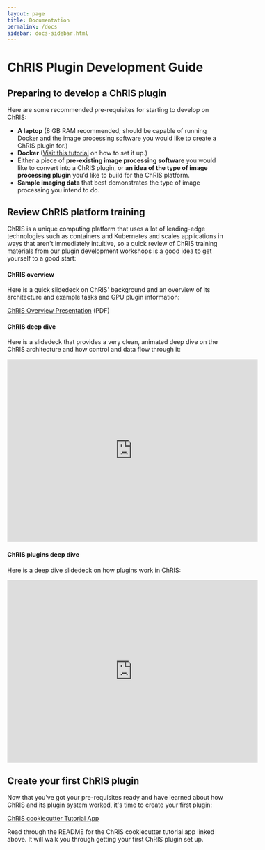 ```yaml
---
layout: page
title: Documentation
permalink: /docs
sidebar: docs-sidebar.html
---
```


# ChRIS Plugin Development Guide

## Preparing to develop a ChRIS plugin

Here are some recommended pre-requisites for starting to develop on ChRIS:

* **A laptop** (8 GB RAM recommended; should be capable of running Docker and the image processing software you would like to create a ChRIS plugin for.)
* **Docker** ([Visit this tutorial](https://docs.docker.com/install/) on how to set it up.)
* Either a piece of **pre-existing image processing software** you would like to convert into a ChRIS plugin, or **an idea of the type of image processing plugin** you’d like to build for the ChRIS platform.
* **Sample imaging data** that best demonstrates the type of image processing you intend to do.

## Review ChRIS platform training

ChRIS is a unique computing platform that uses a lot of leading-edge technologies such as containers and Kubernetes and scales applications in ways that aren't immediately intuitive, so a quick review of ChRIS training materials from our plugin development workshops is a good idea to get yourself to a good start:

#### ChRIS overview

Here is a quick slidedeck on ChRIS' background and an overview of its architecture and example tasks and GPU plugin information:

[ChRIS Overview Presentation](https://www.bu.edu/rhcollab/files/2018/04/ChRIS-Code-Lab.pdf) (PDF)

#### ChRIS deep dive

Here is a slidedeck that provides a very clean, animated deep dive on the ChRIS architecture and how control and data flow through it:

<iframe src="https://slides.com/debio/deck-6-7-8-12-18-20-25/embed?style=light" width="576" height="420" scrolling="no" frameborder="0" webkitallowfullscreen mozallowfullscreen allowfullscreen></iframe>

#### ChRIS plugins deep dive

Here is a deep dive slidedeck on how plugins work in ChRIS:

<iframe src="https://slides.com/debio/deck-6-7-8-12-13-19-22-26/embed" width="576" height="420" scrolling="no" frameborder="0" webkitallowfullscreen mozallowfullscreen allowfullscreen></iframe>

## Create your first ChRIS plugin

Now that you've got your pre-requisites ready and have learned about how ChRIS and its plugin system worked, it's time to create your first plugin:

[ChRIS cookiecutter Tutorial App](https://github.com/FNNDSC/cookiecutter-chrisapp)

Read through the README for the ChRIS cookiecutter tutorial app linked above. It will walk you through getting your first ChRIS plugin set up.